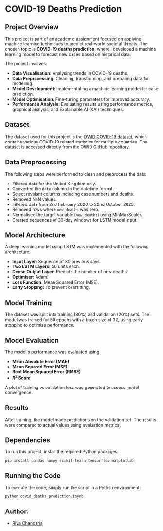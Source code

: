 # COVID-19 Deaths Prediction

## Project Overview
This project is part of an academic assignment focused on applying machine learning techniques to predict real-world societal threats. The chosen topic is **COVID-19 deaths prediction**, where I developed a machine learning model to forecast new cases based on historical data.  

The project involves:
- **Data Visualisation:** Analysing trends in COVID-19 deaths.
- **Data Preprocessing:** Cleaning, transforming, and preparing data for modelling.
- **Model Development:** Implementating a machine learning model for case prediction.
- **Model Optimisation:** Fine-tuning parameters for improved accuracy.
- **Performance Analysis:** Evaluating results using performance metrics, graphical analysis, and Explainable AI (XAI) techniques.

## Dataset
The dataset used for this project is the [OWID COVID-19 dataset](https://raw.githubusercontent.com/owid/covid-19-data/refs/heads/master/public/data/owid-covid-data.csv), which contains various COVID-19 related statistics for multiple countries. The dataset is accessed directly from the OWID GitHub repository.
 
## Data Preprocessing

The following steps were performed to clean and preprocess the data:
- Filtered data for the United Kingdom only.
- Converted the `date` column to the datetime format.
- Select revelant columns including case numbers and deaths.
- Removed NaN values.
- Filtered data from 2nd February 2020 to 22nd October 2023.
- Removed rows where `new_deaths` was zero.
- Normalised the target variable (`new_deaths`) using MinMaxScaler.
- Created sequences of 30-day windows for LSTM model input.

## Model Architecture

A deep learning model using LSTM was implemented with the following architecture:
- **Input Layer:** Sequence of 30 previous days.
- **Two LSTM Layers:** 50 units each.
- **Dense Output Layer:** Predicts the number of new deaths.
- **Optimiser:** Adam.
- **Loss Function:** Mean Squared Error (MSE).
- **Early Stopping:** To prevent overfitting.

## Model Training

The dataset was split into training (80%) and validation (20%) sets. The model was trained for 50 epochs with a batch size of 32, using early stopping to optimise performance.

## Model Evaluation

The model's performance was evaluated using:
- **Mean Absolute Error (MAE)**
- **Mean Squared Error (MSE)**
- **Root Mean Squared Error (RMSE)**
- **$R^2$ Score**

A plot of training vs validation loss was generated to assess model convergence.

## Results

After training, the model made predictions on the validation set. The results were compared to actual values using evaluation metrics.

## Dependencies

To run this project, install the required Python packages:

```pip install pandas numpy scikit-learn tensorflow matplotlib```

## Running the Code

To execute the code, simply run the script in a Python environment:

```python covid_deaths_prediction.ipynb```

## Author:
- [Riya Chandaria](https://github.com/riyachandaria)

